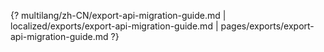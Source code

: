 {? multilang/zh-CN/export-api-migration-guide.md | localized/exports/export-api-migration-guide.md | pages/exports/export-api-migration-guide.md ?}
